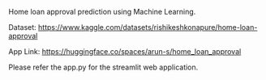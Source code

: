 Home loan approval prediction using Machine Learning.

Dataset: https://www.kaggle.com/datasets/rishikeshkonapure/home-loan-approval

App Link: https://huggingface.co/spaces/arun-s/home_loan_approval

Please refer the app.py for the streamlit web application.
